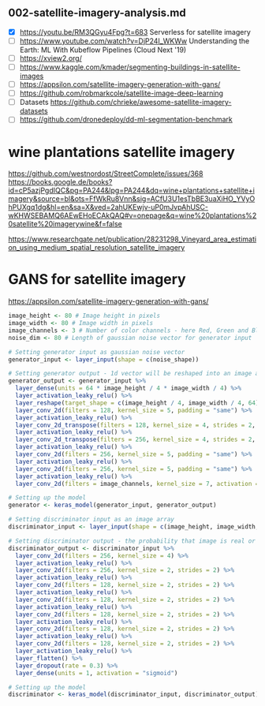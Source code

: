 ## 002-satellite-imagery-analysis.md

- [x] https://youtu.be/RM3QGyu4Fpg?t=683 Serverless for satellite imagery
- [ ] https://www.youtube.com/watch?v=DjP24I_WKWw Understanding the Earth: ML With Kubeflow Pipelines (Cloud Next '19)
- [ ] https://xview2.org/
- [ ] https://www.kaggle.com/kmader/segmenting-buildings-in-satellite-images
- [ ] https://appsilon.com/satellite-imagery-generation-with-gans/
- [ ] https://github.com/robmarkcole/satellite-image-deep-learning
- [ ] Datasets https://github.com/chrieke/awesome-satellite-imagery-datasets
- [ ] https://github.com/dronedeploy/dd-ml-segmentation-benchmark

# wine plantations satellite imagery

https://github.com/westnordost/StreetComplete/issues/368
https://books.google.de/books?id=cP5azjPgdIQC&pg=PA244&lpg=PA244&dq=wine+plantations+satellite+imagery&source=bl&ots=FfWkRu8Vnn&sig=ACfU3U1esTbBE3uaXiHO_YVyOhPUXgq1dg&hl=en&sa=X&ved=2ahUKEwjv-uP0mJvpAhUSC-wKHWSEBAMQ6AEwEHoECAkQAQ#v=onepage&q=wine%20plantations%20satellite%20imagerywine&f=false

https://www.researchgate.net/publication/28231298_Vineyard_area_estimation_using_medium_spatial_resolution_satellite_imagery

# GANS for satellite imagery

https://appsilon.com/satellite-imagery-generation-with-gans/


```r
image_height <- 80 # Image height in pixels
image_width <- 80 # Image width in pixels
image_channels <- 3 # Number of color channels - here Red, Green and Blue
noise_dim <- 80 # Length of gaussian noise vector for generator input

# Setting generator input as gaussian noise vector
generator_input <- layer_input(shape = c(noise_shape))

# Setting generator output - 1d vector will be reshaped into an image array
generator_output <- generator_input %>%
  layer_dense(units = 64 * image_height / 4 * image_width / 4) %>%
  layer_activation_leaky_relu() %>%
  layer_reshape(target_shape = c(image_height / 4, image_width / 4, 64)) %>%
  layer_conv_2d(filters = 128, kernel_size = 5, padding = "same") %>%
  layer_activation_leaky_relu() %>%
  layer_conv_2d_transpose(filters = 128, kernel_size = 4, strides = 2, padding = "same") %>%
  layer_activation_leaky_relu() %>%
  layer_conv_2d_transpose(filters = 256, kernel_size = 4, strides = 2, padding = "same") %>%
  layer_activation_leaky_relu() %>%
  layer_conv_2d(filters = 256, kernel_size = 5, padding = "same") %>%
  layer_activation_leaky_relu() %>%
  layer_conv_2d(filters = 256, kernel_size = 5, padding = "same") %>%
  layer_activation_leaky_relu() %>%
  layer_conv_2d(filters = image_channels, kernel_size = 7, activation = "tanh", padding = "same")

# Setting up the model
generator <- keras_model(generator_input, generator_output)

```

```r
# Setting discriminator input as an image array
discriminator_input <- layer_input(shape = c(image_height, image_width, image_channels))

# Setting discriminator output - the probability that image is real or not
discriminator_output <- discriminator_input %>%
  layer_conv_2d(filters = 256, kernel_size = 4) %>%
  layer_activation_leaky_relu() %>%
  layer_conv_2d(filters = 256, kernel_size = 2, strides = 2) %>%
  layer_activation_leaky_relu() %>%
  layer_conv_2d(filters = 128, kernel_size = 2, strides = 2) %>%
  layer_activation_leaky_relu() %>%
  layer_conv_2d(filters = 128, kernel_size = 2, strides = 2) %>%
  layer_activation_leaky_relu() %>%
  layer_conv_2d(filters = 128, kernel_size = 2, strides = 2) %>%
  layer_activation_leaky_relu() %>%
  layer_conv_2d(filters = 128, kernel_size = 2, strides = 2) %>%
  layer_activation_leaky_relu() %>%
  layer_conv_2d(filters = 128, kernel_size = 2, strides = 2) %>%
  layer_activation_leaky_relu() %>%
  layer_flatten() %>%
  layer_dropout(rate = 0.3) %>%
  layer_dense(units = 1, activation = "sigmoid")

# Setting up the model
discriminator <- keras_model(discriminator_input, discriminator_output)
```
